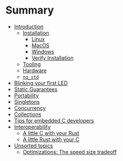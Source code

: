 # Summary

<!--

Definition of the organization of this book is still a work in process.

Refer to https://github.com/rust-lang-nursery/embedded-wg/issues/115 for
more information and coordination

-->

- [Introduction](./intro/introduction.md)
    - [Installation](./intro/install.md)
        - [Linux](./intro/install/linux.md)
        - [MacOS](./intro/install/macos.md)
        - [Windows](./intro/install/windows.md)
        - [Verify Installation](./intro/install/verify.md)
    - [Tooling](./intro/tooling.md)
    - [Hardware](./intro/hardware.md)
    - [`no_std`](./intro/no-std.md)
- [Blinking your first LED](./blinky/blinky.md)
- [Static Guarantees](./static-guarantees/static-guarantees.md)
    <!-- TODO: Define Sections -->
- [Portability](./portability/portability.md)
    <!-- TODO: Define Sections -->
- [Singletons](./singletons/singletons.md)
    <!-- TODO: Define Sections -->
- [Concurrency](./concurrency/concurrency.md)
    <!-- TODO: Define Sections -->
- [Collections](./collections/collections.md)
    <!-- TODO: Define Sections -->
- [Tips for embedded C developers](./c-tips/c-tips.md)
    <!-- TODO: Define Sections -->
- [Interoperability](./interoperability/interoperability.md)
    - [A little C with your Rust](./interoperability/c-with-rust.md)
    - [A little Rust with your C](./interoperability/rust-with-c.md)
- [Unsorted topics](./unsorted.md)
  - [Optimizations: The speed size tradeoff](./unsorted/speed-vs-size.md)
